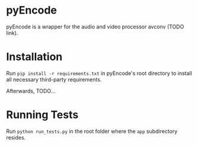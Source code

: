 pyEncode
============

pyEncode is a wrapper for the audio and video processor avconv (TODO link).

Installation
============
Run `pip install -r requirements.txt` in pyEncode's root directory to install all necessary third-party requirements.

Afterwards, TODO...

Running Tests
============
Run `python run_tests.py` in the root folder where the `app` subdirectory resides.